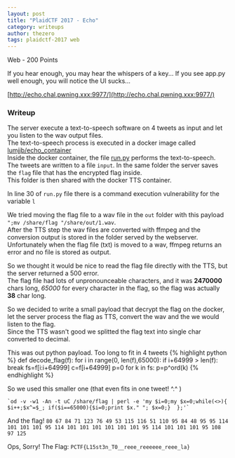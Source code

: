 ```yaml
---
layout: post
title: "PlaidCTF 2017 - Echo"
category: writeups
author: thezero
tags: plaidctf-2017 web
---
```


Web - 200 Points

If you hear enough, you may hear the whispers of a key...
If you see app.py well enough, you will notice the UI sucks...

[http://echo.chal.pwning.xxx:9977/](http://echo.chal.pwning.xxx:9977/)

### Writeup

The server execute a text-to-speech software on 4 tweets as input and let you listen to the wav output files.  
The text-to-speech process is executed in a docker image called [lumjjb/echo_container](https://hub.docker.com/r/lumjjb/echo_container/)  
Inside the docker container, the file [run.py](https://gist.github.com/TheZ3ro/a83a05a3a6d3a8cd967ec325f276470a) performs the text-to-speech.  
The tweets are written to a file `input`. In the same folder the server saves the `flag` file that has the encrypted flag inside.    
This folder is then shared with the docker TTS container.

In line 30 of `run.py` file there is a command execution vulnerability for the variable `l`

We tried moving the flag file to a wav file in the `out` folder with this payload  
`";mv /share/flag "/share/out/1.wav`.  
After the TTS step the wav files are converted with ffmpeg and the conversion output is stored in the folder served by the webserver. 
Unfortunately when the flag file (txt) is moved to a wav, ffmpeg returns an error and no file is stored as output.

So we thought it would be nice to read the flag file directly with the TTS, but the server returned a 500 error.  
The flag file had lots of unpronounceable characters, and it was **2470000** chars long, *65000* for every character in the flag, so the flag was actually **38** char long.

So we decided to write a small payload that decrypt the flag on the docker, let the server process the flag as TTS, convert the wav and the we would listen to the flag.  
Since the TTS wasn't good we splitted the flag text into single char converted to decimal.

This was out python payload. Too long to fit in 4 tweets
{% highlight python %}
def decode_flag(f):
    for i in range(0, len(f),65000):
        if i+64999 > len(f):
            break
        fs=f[i:i+64999]
        c=f[i+64999]
        p=0
        for k in fs:
           p=p^ord(k)
{% endhighlight %}

So we used this smaller one (that even fits in one tweet! ^.^ )
```
`od -v -w1 -An -t uC /share/flag | perl -e 'my $i=0;my $x=0;while(<>){ $i++;$x^=$_; if($i==65000){$i=0;print $x." "; $x=0;}  };'`
```


And the flag!
`80 67 84 71 123 76 49 53 115 116 51 110 95 84 48 95 95 114 101 101 101 95 114 101 101 101 101 101 101 95 114 101 101 101 95 108 97 125`

Ops, Sorry! 
The Flag:
`PCTF{L15st3n_T0__reee_reeeeee_reee_la}`
